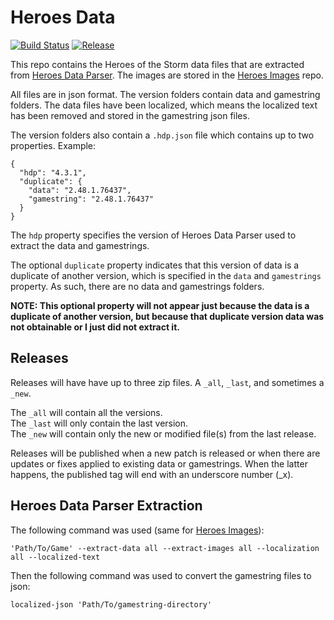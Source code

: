 # Heroes Data
[![Build Status](https://dev.azure.com/kevinkoliva/Heroes%20of%20the%20Storm%20Projects/_apis/build/status/HeroesToolChest.heroes-data?branchName=master)](https://dev.azure.com/kevinkoliva/Heroes%20of%20the%20Storm%20Projects/_build/latest?definitionId=7&branchName=master) [![Release](https://img.shields.io/github/release/HeroesToolChest/heroes-data.svg)](https://github.com/HeroesToolChest/heroes-data/releases/latest)

This repo contains the Heroes of the Storm data files that are extracted from [Heroes Data Parser](https://github.com/HeroesToolChest/HeroesDataParser). The images are stored in the [Heroes Images](https://github.com/HeroesToolChest/heroes-images) repo.

All files are in json format. The version folders contain data and gamestring folders. The data files have been localized, which means the localized text has been removed and stored in the gamestring json files.

The version folders also contain a `.hdp.json` file which contains up to two properties. Example:
```
{
  "hdp": "4.3.1",
  "duplicate": {
    "data": "2.48.1.76437",
    "gamestring": "2.48.1.76437"
  }
}
```
The `hdp` property specifies the version of Heroes Data Parser used to extract the data and gamestrings.

The optional `duplicate` property indicates that this version of data is a duplicate of another version, which is specified in the `data` and `gamestrings` property. As such, there are no data and gamestrings folders. 

**NOTE: This optional property will not appear just because the data is a duplicate of another version, but because that duplicate version data was not obtainable or I just did not extract it.**

## Releases
Releases will have have up to three zip files. A `_all`, `_last`, and sometimes a `_new`.

The `_all` will contain all the versions.  
The `_last` will only contain the last version.  
The `_new` will contain only the new or modified file(s) from the last release.

Releases will be published when a new patch is released or when there are updates or fixes applied to existing data or gamestrings. When the latter happens, the published tag will end with an underscore number (_x).

## Heroes Data Parser Extraction
The following command was used (same for [Heroes Images](https://github.com/HeroesToolChest/heroes-images)):
```
'Path/To/Game' --extract-data all --extract-images all --localization all --localized-text
```
Then the following command was used to convert the gamestring files to json:
```
localized-json 'Path/To/gamestring-directory'
```
